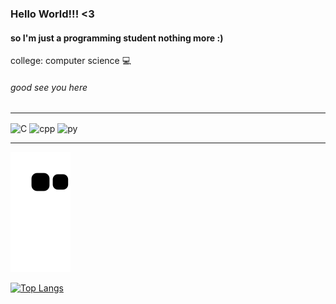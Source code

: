 ### Hello World!!! <3

#### so I'm just a programming student nothing more :)
college: computer science :computer:
###### good see you here 

------------------------------------------------------------------------------------------------------------------------------------------------------------

<img align="center" src="https://cdn.jsdelivr.net/gh/devicons/devicon/icons/c/c-plain.svg" alt="C" width="40" height="40" style="max-width:100%;"></img>
<img align="center" src="https://cdn.jsdelivr.net/gh/devicons/devicon/icons/cplusplus/cplusplus-plain.svg" alt="cpp" width="40" height="40" style="max-width:100%;"></img>
<img align="center" src="https://cdn.jsdelivr.net/gh/devicons/devicon/icons/python/python-plain.svg" alt="py" width="40" height="40" style="max-width:100%;"></img>

------------------------------------------------------------------------------------------------------------------------------------------------------------

![Snake animation](https://github.com/FelixClone/FelixClone/blob/output/github-contribution-grid-snake.svg)

[![Top Langs](https://github-readme-stats.vercel.app/api/top-langs/?username=FelixClone&layout=compact&theme=tokyonight)](https://github.com/anuraghazra/github-readme-stats)

<!--
**FelixClone/FelixClone** is a ✨ _special_ ✨ repository because its `README.md` (this file) appears on your GitHub profile.

Here are some ideas to get you started:

- 🔭 I’m currently working on ...
- 🌱 I’m currently learning ...
- 👯 I’m looking to collaborate on ...
- 🤔 I’m looking for help with ...
- 💬 Ask me about ...
- 📫 How to reach me: ...
- 😄 Pronouns: ...
- ⚡ Fun fact: ...
-->
